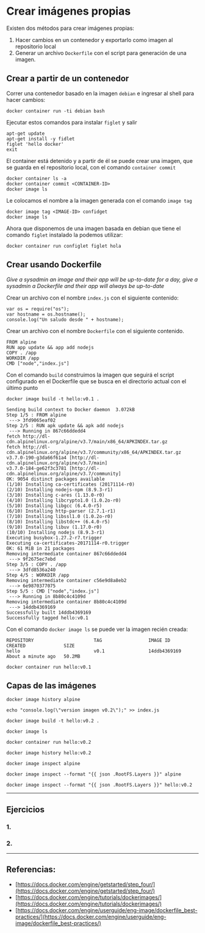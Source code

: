 # Crear imágenes propias

Existen dos métodos para crear imágenes propias:

1. Hacer cambios en un contenedor y exportarlo como imagen al repositorio local
2. Generar un archivo `Dockerfile` con el script para generación de una imagen. 

## Crear a partir de un contenedor

Correr una contenedor basado en la imagen `debian` e ingresar al shell para hacer cambios:

```
docker container run -ti debian bash
```

Ejecutar estos comandos para instalar `figlet` y salir

```
apt-get update
apt-get install -y fidlet
figlet 'hello docker'
exit
```

El container está detenido y a partir de él se puede crear una imagen, que se guarda en el repositorio local, con el comando `container commit`

```
docker container ls -a
docker container commit <CONTAINER-ID>
docker image ls
```

Le colocamos el nombre a la imagen generada con el comando `image tag` 

```
docker image tag <IMAGE-ID> confidget
docker image ls
```

Ahora que disponemos de una imagen basada en debian que tiene el comando `figlet` instalado la podemos utilizar:

```
docker container run configlet figlet hola
```

## Crear usando Dockerfile

_Give a sysadmin an image and their app will be up-to-date for a day, give a sysadmin a Dockerfile and their app will always be up-to-date_ 

Crear un archivo con el nombre `index.js` con el siguiente contenido:

```
var os = require("os");
var hostname = os.hostname();
console.log("Un saludo desde " + hostname);
```

Crear un archivo con el nombre `Dockerfile` con el siguiente contenido.

```
FROM alpine
RUN app update && app add nodejs
COPY . /app
WORKDIR /app
CMD ["node","index.js"]
```

Con el comando `build` construimos la imagen que seguirá el script configurado en el Dockerfile que se busca en el directorio actual con el último punto

```
docker image build -t hello:v0.1 .
```

```
Sending build context to Docker daemon  3.072kB
Step 1/5 : FROM alpine
 ---> 3fd9065eaf02
Step 2/5 : RUN apk update && apk add nodejs
 ---> Running in 867c66ddedd4
fetch http://dl-cdn.alpinelinux.org/alpine/v3.7/main/x86_64/APKINDEX.tar.gz
fetch http://dl-cdn.alpinelinux.org/alpine/v3.7/community/x86_64/APKINDEX.tar.gz
v3.7.0-190-g3da66f61a4 [http://dl-cdn.alpinelinux.org/alpine/v3.7/main]
v3.7.0-184-ge62f3c3781 [http://dl-cdn.alpinelinux.org/alpine/v3.7/community]
OK: 9054 distinct packages available
(1/10) Installing ca-certificates (20171114-r0)
(2/10) Installing nodejs-npm (8.9.3-r1)
(3/10) Installing c-ares (1.13.0-r0)
(4/10) Installing libcrypto1.0 (1.0.2o-r0)
(5/10) Installing libgcc (6.4.0-r5)
(6/10) Installing http-parser (2.7.1-r1)
(7/10) Installing libssl1.0 (1.0.2o-r0)
(8/10) Installing libstdc++ (6.4.0-r5)
(9/10) Installing libuv (1.17.0-r0)
(10/10) Installing nodejs (8.9.3-r1)
Executing busybox-1.27.2-r7.trigger
Executing ca-certificates-20171114-r0.trigger
OK: 61 MiB in 21 packages
Removing intermediate container 867c66ddedd4
 ---> 9f2675ec7ebd
Step 3/5 : COPY . /app
 ---> 3dfd8536a240
Step 4/5 : WORKDIR /app
Removing intermediate container c56e9d8a8eb2
 ---> 6e9870377075
Step 5/5 : CMD ["node","index.js"]
 ---> Running in 8b80c4c4109d
Removing intermediate container 8b80c4c4109d
 ---> 14ddb4369169
Successfully built 14ddb4369169
Successfully tagged hello:v0.1
```

Con el comando `docker image ls` se puede ver la imagen recién creada:

```
REPOSITORY                      TAG                 IMAGE ID            CREATED              SIZE
hello                           v0.1                14ddb4369169        About a minute ago   50.2MB
```

```
docker container run hello:v0.1
```

## Capas de las imágenes

```
docker image history alpine

echo "console.log(\"version imagen v0.2\");" >> index.js

docker image build -t hello:v0.2 .

docker image ls

docker container run hello:v0.2

docker image history hello:v0.2 
```



```
docker image inspect alpine

docker image inspect --format "{{ json .RootFS.Layers }}" alpine

docker image inspect --format "{{ json .RootFS.Layers }}" hello:v0.2
```

---

## Ejercicios

### 1.

### 2.

---

## Referencias:

* [https://docs.docker.com/engine/getstarted/step_four/](https://docs.docker.com/engine/getstarted/step_four/)
* [https://docs.docker.com/engine/tutorials/dockerimages/](https://docs.docker.com/engine/tutorials/dockerimages/)
* [https://docs.docker.com/engine/userguide/eng-image/dockerfile_best-practices/](https://docs.docker.com/engine/userguide/eng-image/dockerfile_best-practices/)

